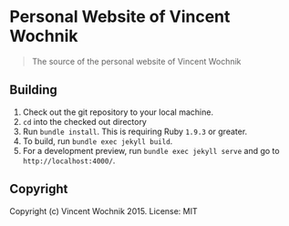 # Personal Website of Vincent Wochnik

> The source of the personal website of Vincent Wochnik

## Building

1. Check out the git repository to your local machine.
2. `cd` into the checked out directory
3. Run `bundle install`. This is requiring Ruby `1.9.3` or greater.
4. To build, run `bundle exec jekyll build`.
5. For a development preview, run `bundle exec jekyll serve` and go to `http://localhost:4000/`.

## Copyright

Copyright (c) Vincent Wochnik 2015.
License: MIT
